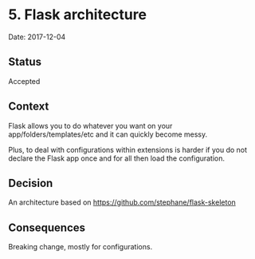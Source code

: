 # 5. Flask architecture

Date: 2017-12-04

## Status

Accepted

## Context

Flask allows you to do whatever you want on your app/folders/templates/etc
and it can quickly become messy.

Plus, to deal with configurations within extensions is harder if you do not
declare the Flask app once and for all then load the configuration.

## Decision

An architecture based on https://github.com/stephane/flask-skeleton

## Consequences

Breaking change, mostly for configurations.

